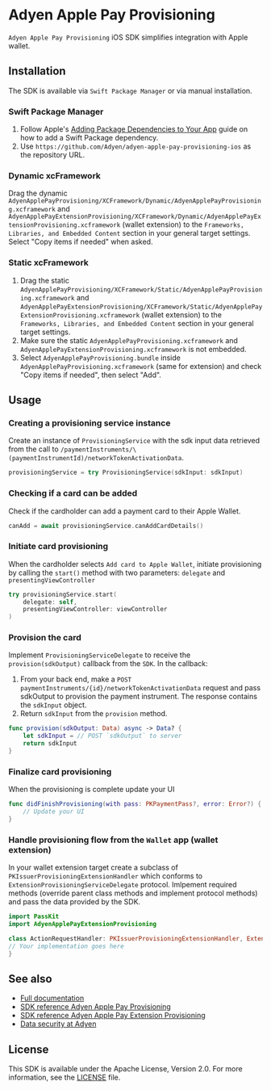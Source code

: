 # Adyen Apple Pay Provisioning

`Adyen Apple Pay Provisioning` iOS SDK simplifies integration with Apple wallet. 

## Installation

The SDK is available via `Swift Package Manager` or via manual installation.

### Swift Package Manager

1. Follow Apple's [Adding Package Dependencies to Your App](
https://developer.apple.com/documentation/xcode/adding_package_dependencies_to_your_app
) guide on how to add a Swift Package dependency.
2. Use `https://github.com/Adyen/adyen-apple-pay-provisioning-ios` as the repository URL.

### Dynamic xcFramework

Drag the dynamic `AdyenApplePayProvisioning/XCFramework/Dynamic/AdyenApplePayProvisioning.xcframework` and `AdyenApplePayExtensionProvisioning/XCFramework/Dynamic/AdyenApplePayExtensionProvisioning.xcframework` (wallet extension) to the `Frameworks, Libraries, and Embedded Content` section in your general target settings. Select "Copy items if needed" when asked.

### Static xcFramework

1. Drag the static `AdyenApplePayProvisioning/XCFramework/Static/AdyenApplePayProvisioning.xcframework` and `AdyenApplePayExtensionProvisioning/XCFramework/Static/AdyenApplePayExtensionProvisioning.xcframework` (wallet extension) to the `Frameworks, Libraries, and Embedded Content` section in your general target settings.
2. Make sure the static `AdyenApplePayProvisioning.xcframework` and `AdyenApplePayExtensionProvisioning.xcframework` is not embedded.
3. Select `AdyenApplePayProvisioning.bundle` inside `AdyenApplePayProvisioning.xcframework` (same for extension) and check "Copy items if needed", then select "Add".

## Usage

### Creating a provisioning service instance

Create an instance of `ProvisioningService` with the sdk input data retrieved from the call to `/paymentInstruments/\(paymentInstrumentId)/networkTokenActivationData`.
```swift
provisioningService = try ProvisioningService(sdkInput: sdkInput)

```

### Checking if a card can be added

Check if the cardholder can add a payment card to their Apple Wallet.
```swift
canAdd = await provisioningService.canAddCardDetails()
```

### Initiate card provisioning

When the cardholder selects `Add card to Apple Wallet`, initiate provisioning by calling the `start()` method with two parameters: `delegate` and `presentingViewController`
```swift
try provisioningService.start(
    delegate: self,
    presentingViewController: viewController
)
```

### Provision the card

Implement `ProvisioningServiceDelegate` to receive the `provision(sdkOutput)` callback from the `SDK`. In the callback:

1. From your back end, make a `POST` `paymentInstruments/{id}/networkTokenActivationData` request and pass sdkOutput to provision the payment instrument. The response contains the `sdkInput` object.
2. Return `sdkInput` from the `provision` method.

```swift
func provision(sdkOutput: Data) async -> Data? {
    let sdkInput = // POST `sdkOutput` to server
    return sdkInput
}
```

### Finalize card provisioning

When the provisioning is complete update your UI
```swift
func didFinishProvisioning(with pass: PKPaymentPass?, error: Error?) {
    // Update your UI
}
```

### Handle provisioning flow from the `Wallet` app (wallet extension)

In your wallet extension target create a subclass of `PKIssuerProvisioningExtensionHandler` which conforms to `ExtensionProvisioningServiceDelegate` protocol. Imlpement required methods (override parent class methods and implement protocol methods) and pass the data provided by the SDK.
```swift
import PassKit
import AdyenApplePayExtensionProvisioning

class ActionRequestHandler: PKIssuerProvisioningExtensionHandler, ExtensionProvisioningServiceDelegate {
// Your implementation goes here
}
```

## See also

 * [Full documentation](https://adyen.github.io/adyen-apple-pay-provisioning-ios/1.0.0/Api/)
 * [SDK reference Adyen Apple Pay Provisioning](https://adyen.github.io/adyen-apple-pay-provisioning-ios/1.0.0/AdyenApplePayProvisioning/documentation/adyenapplepayprovisioning/)
 * [SDK reference Adyen Apple Pay Extension Provisioning](https://adyen.github.io/adyen-apple-pay-provisioning-ios/1.0.0/AdyenApplePayExtensionProvisioning/documentation/adyenapplepayextensionprovisioning/)
 * [Data security at Adyen](https://docs.adyen.com/development-resources/adyen-data-security)

## License

This SDK is available under the Apache License, Version 2.0. For more information, see the [LICENSE](https://github.com/Adyen/adyen-apple-pay-provisioning-ios/blob/main/LICENSE) file.
